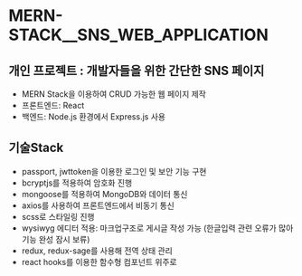 # MERN-STACK__SNS_WEB_APPLICATION

## 개인 프로젝트 : 개발자들을 위한 간단한 SNS 페이지
- MERN Stack을 이용하여 CRUD 가능한 웹 페이지 제작
- 프론트엔드: React
- 백엔드: Node.js 환경에서 Express.js 사용

## 기술Stack
- passport, jwttoken을 이용한 로그인 및 보안 기능 구현
- bcryptjs를 적용하여 암호화 진행
- mongoose를 적용하여 MongoDB와 데이터 통신
- axios를 사용하여 프론트엔드에서 비동기 통신
- scss로 스타일링 진행
- wysiwyg 에디터 적용: 마크업구조로 게시글 작성 가능 (한글입력 관련 오류가 많아 기능 완성 잠시 보류)
- redux, redux-sage를 사용해 전역 상태 관리
- react hooks를 이용한 함수형 컴포넌트 위주로 
